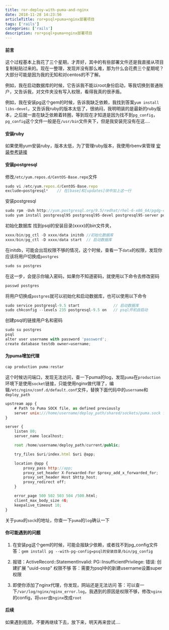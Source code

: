 ```yaml
---
title: ror-deploy-with-puma-and-nginx
date: 2018-11-28 14:23:56
articleTitle: ror+psql+puma+nginx部署项目
tags: ['rails']
categories: ['rails']
description: ror+psql+puma+nginx部署项目
---
```

#### 前言
这个过程基本上我花了三个星期，才弄好，其中的有些部署文件还是我直接从项目复制粘贴过来的。现在一整理，发现并没有那么难，那为什么会花费三个星期呢？大部分可能是因为我的无知和对centos的不了解。

例如，我在启动数据库的时候，它告诉我不能以root身份启动，等我切换到普通账户，又告诉我，对文件夹没有写入权限，看得我真的很矛盾。

例如，我在安装pg这个gem的时候，告诉我缺乏依赖，我找到答案`yum install libs-devel`，又告诉我ruby的版本太低了，很纳闷，我明明装的是最新的ruby版本，之后就一直在缺乏依赖着转圈，等到现在才知道是因为找不到`pg_config`， `pg_config`这个文件一般是在`/usr/bin`文件夹下，但是我安装完没有在这....

#### 安装ruby
如果使用yum安装ruby，版本太低，为了管理ruby版本，我使用rbenv来管理
[安装参考链接](https://linuxize.com/post/how-to-install-ruby-on-centos-7/)

#### 安装postgresql
修改`/etc/yum.repos.d/CentOS-Base.repo`文件

```js
sudo vi /etc/yum.repos.d/CentOS-Base.repo
exclude=postgresql*    // 在[base]和[updates]块中加上这一行
```

安装postgresql
```js
sudo rpm -Uvh http://yum.postgresql.org/9.5/redhat/rhel-6-x86_64/pgdg-centos95-9.5-1.noarch.rpm
sudo yum install postgresql95 postgresql95-devel postgresql95-server postgresql95-libs postgresql95-contrib
```

初始化数据库
找到psql的安装目录(xxxx)的bin文件夹，

```js
xxxx/bin/pg_ctl -D xxxx/data initdb //初始化数据库
xxxx/bin/pg_ctl -D xxxx/data start  // 启动数据库
```

在initdb，可能会出现权限不够的情况，这个时候，查看一下`data`的权限，发现你应该将用户切换成`postgres`
```js
sudo su postgres
```
在这一步，会提示你输入密码，如果你不知道密码，就使用以下命令去修改密码

```js
passwd postgres
```

将用户切换成`postgres`就可以初始化和启动数据库，也可以使用以下命令

```js
sudo service postgresql-9.5 start               // 启动数据库
sudo chkconfig --levels 235 postgresql-9.5 on   // psql开机自启动
```

创建psql的链接用户名和密码
```js
sudo su postgres
psql
alter user username with password 'password';
create database testdb owner=username;
```


#### 为puma增加代理
```js
cap production puma:restar
```
这个时候访问端口，发现无法访问，查一下puma的log，发现`puma`在`production`环境下是使用`socket`链接，只能使用nginx做代理了，编辑`/etc/nginx/conf.d/default.conf`文件，替换下面代码中的`username`和`deploy_path`

```js
upstream app {
    # Path to Puma SOCK file, as defined previously
    server unix:///home/username/deploy_path/shared/sockets/puma.sock fail_timeout=0;
}

server {
    listen 80;
    server_name localhost;

    root /home/username/deploy_path/current/public;

    try_files $uri/index.html $uri @app;

    location @app {
        proxy_pass http://app;
        proxy_set_header X-Forwarded-For $proxy_add_x_forwarded_for;
        proxy_set_header Host $http_host;
        proxy_redirect off;
    }

    error_page 500 502 503 504 /500.html;
    client_max_body_size 4G;
    keepalive_timeout 10;
}
```
关于`puma`的`sock`的地址，你查一下`puma`的`log`确认一下

#### 你可能遇到的问题
1. 在安装pg这个gem的时候，可能会报缺少依赖，或者找不到pg_config文件
答：`gem install pg --with-pg-config=psql的安装目录/bin/pg_config`

2. 报错：ActiveRecord::StatementInvalid: PG::InsufficientPrivilege: 错误:  创建扩展 "uuid-ossp" 权限不够
答：需要为psql中的新建username设置super权限

3. 即使你添加了nginx代理，你发现，网站还是无法访问
答：可以查一下`/var/log/nginx/nginx_error.log`，我遇到的原因是权限不够，修改`nginx`的config，将`user`由`nginx`改成`root`


#### 后续
如果遇到瓶颈，不要再继续下去，放下来，明天再来尝试....
